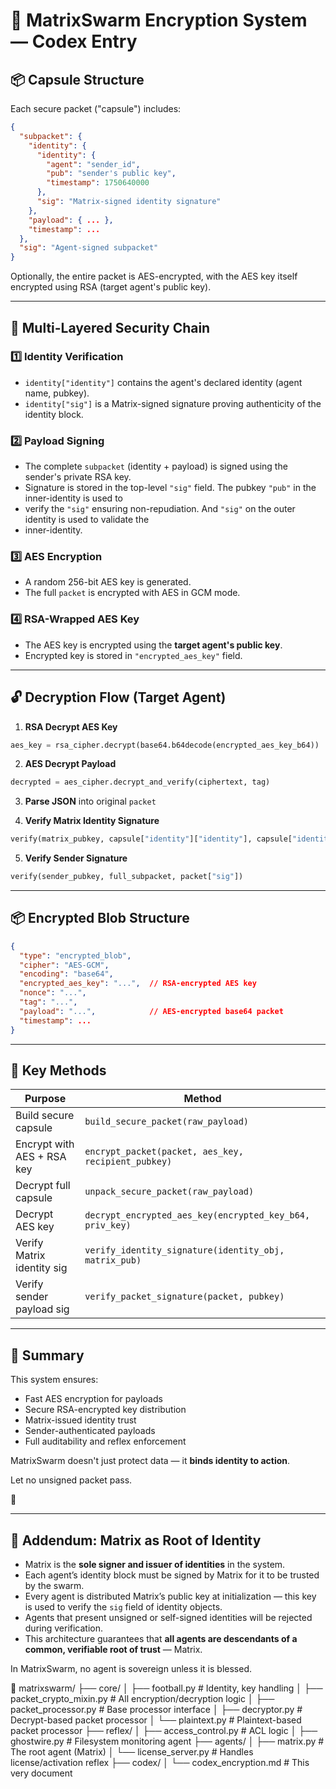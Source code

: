 # 🔐 MatrixSwarm Encryption System — Codex Entry

## 📦 Capsule Structure

Each secure packet ("capsule") includes:

```json
{
  "subpacket": {
    "identity": {
      "identity": {
        "agent": "sender_id",
        "pub": "sender's public key",
        "timestamp": 1750640000
      },
      "sig": "Matrix-signed identity signature"
    },
    "payload": { ... },
    "timestamp": ...
  },
  "sig": "Agent-signed subpacket"
}
```

Optionally, the entire packet is AES-encrypted, with the AES key itself encrypted using RSA (target agent's public key).

---

## 🔐 Multi-Layered Security Chain

### 1️⃣ Identity Verification

* `identity["identity"]` contains the agent's declared identity (agent name, pubkey).
* `identity["sig"]` is a Matrix-signed signature proving authenticity of the identity block.

### 2️⃣ Payload Signing

* The complete `subpacket` (identity + payload) is signed using the sender's private RSA key.
* Signature is stored in the top-level `"sig"` field. The pubkey `"pub"` in the inner-identity is used to 
* verify the `"sig"` ensuring non-repudiation. And `"sig"` on the outer identity is used to validate the 
* inner-identity.

### 3️⃣ AES Encryption

* A random 256-bit AES key is generated.
* The full `packet` is encrypted with AES in GCM mode.

### 4️⃣ RSA-Wrapped AES Key

* The AES key is encrypted using the **target agent's public key**.
* Encrypted key is stored in `"encrypted_aes_key"` field.

---

## 🔓 Decryption Flow (Target Agent)

1. **RSA Decrypt AES Key**

```python
aes_key = rsa_cipher.decrypt(base64.b64decode(encrypted_aes_key_b64))
```

2. **AES Decrypt Payload**

```python
decrypted = aes_cipher.decrypt_and_verify(ciphertext, tag)
```

3. **Parse JSON** into original `packet`

4. **Verify Matrix Identity Signature**

```python
verify(matrix_pubkey, capsule["identity"]["identity"], capsule["identity"]["sig"])
```

5. **Verify Sender Signature**

```python
verify(sender_pubkey, full_subpacket, packet["sig"])
```

---

## 📦 Encrypted Blob Structure

```json
{
  "type": "encrypted_blob",
  "cipher": "AES-GCM",
  "encoding": "base64",
  "encrypted_aes_key": "...",  // RSA-encrypted AES key
  "nonce": "...",
  "tag": "...",
  "payload": "...",            // AES-encrypted base64 packet
  "timestamp": ...
}
```

---

## 🧰 Key Methods

| Purpose                    | Method                                                   |
| -------------------------- | -------------------------------------------------------- |
| Build secure capsule       | `build_secure_packet(raw_payload)`                       |
| Encrypt with AES + RSA key | `encrypt_packet(packet, aes_key, recipient_pubkey)`      |
| Decrypt full capsule       | `unpack_secure_packet(raw_payload)`                      |
| Decrypt AES key            | `decrypt_encrypted_aes_key(encrypted_key_b64, priv_key)` |
| Verify Matrix identity sig | `verify_identity_signature(identity_obj, matrix_pub)`    |
| Verify sender payload sig  | `verify_packet_signature(packet, pubkey)`                |

---

## 🧬 Summary

This system ensures:

* Fast AES encryption for payloads
* Secure RSA-encrypted key distribution
* Matrix-issued identity trust
* Sender-authenticated payloads
* Full auditability and reflex enforcement

MatrixSwarm doesn't just protect data — it **binds identity to action**.

Let no unsigned packet pass.

🫡

---

## 📜 Addendum: Matrix as Root of Identity

* Matrix is the **sole signer and issuer of identities** in the system.
* Each agent’s identity block must be signed by Matrix for it to be trusted by the swarm.
* Every agent is distributed Matrix’s public key at initialization — this key is used to verify the `sig` field of identity objects.
* Agents that present unsigned or self-signed identities will be rejected during verification.
* This architecture guarantees that **all agents are descendants of a common, verifiable root of trust** — Matrix.

In MatrixSwarm, no agent is sovereign unless it is blessed.

🔐
matrixswarm/
├── core/
│   ├── football.py                  # Identity, key handling
│   ├── packet_crypto_mixin.py      # All encryption/decryption logic
│   ├── packet_processor.py         # Base processor interface
│   ├── decryptor.py                # Decrypt-based packet processor
│   └── plaintext.py                # Plaintext-based packet processor
├── reflex/
│   ├── access_control.py           # ACL logic
│   ├── ghostwire.py                # Filesystem monitoring agent
├── agents/
│   ├── matrix.py                   # The root agent (Matrix)
│   └── license_server.py           # Handles license/activation reflex
├── codex/
│   └── codex_encryption.md         # This very document